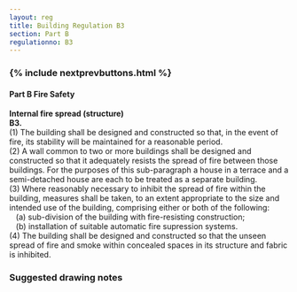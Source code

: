 ```yaml
---
layout: reg
title: Building Regulation B3
section: Part B
regulationno: B3
---
```


<div class="panel panel-primary">
  <div class="panel-heading">
    <h3 class="panel-title">
      {% include nextprevbuttons.html %}
        <h4>Part B Fire Safety</h4>
    </h3>
  </div>
  <div class="panel-body">
    <p>
        <strong>Internal fire spread (structure)</strong><br>
        <strong>B3.</strong><br>
            (1) The building shall be designed and constructed so that, in the event of fire, its stability will be maintained for a reasonable period.<br>
            (2) A wall common to two or more buildings shall be designed and constructed so that it adequately resists the spread of fire between those buildings. For the purposes of this sub-paragraph a house in a terrace and a semi-detached house are each to be treated as a separate building.<br>
            (3) Where reasonably necessary to inhibit the spread of fire within the building, measures shall be taken, to an extent appropriate to the size and intended use of the building, comprising either or both of the following:<br>
            &nbsp;&nbsp;&nbsp;(a) sub-division of the building with fire-resisting construction;<br>
            &nbsp;&nbsp;&nbsp;(b) installation of suitable automatic fire supression systems.<br>
            (4) The building shall be designed and constructed so that the unseen spread of fire and smoke within concealed spaces in its structure and fabric is inhibited.
    </p>
  </div>
</div>



### Suggested drawing notes